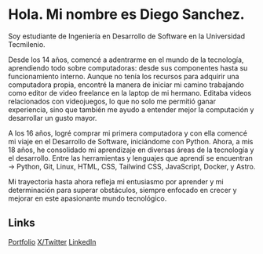# Hola. Mi nombre es Diego Sanchez.

Soy estudiante de Ingeniería en Desarrollo de Software en la Universidad Tecmilenio.

Desde los 14 años, comencé a adentrarme en el mundo de la tecnología, aprendiendo todo sobre computadoras: desde sus componentes hasta su funcionamiento interno. Aunque no tenía los recursos para adquirir una computadora propia, encontré la manera de iniciar mi camino trabajando como editor de video freelance en la laptop de mi hermano. Editaba videos relacionados con videojuegos, lo que no solo me permitió ganar experiencia, sino que también me ayudo a entender mejor la computación y desarrollar un gusto mayor.

A los 16 años, logré comprar mi primera computadora y con ella comencé mi viaje en el Desarrollo de Software, iniciándome con Python. Ahora, a mis 18 años, he consolidado mi aprendizaje en diversas áreas de la tecnología y el desarrollo. Entre las herramientas y lenguajes que aprendí se encuentran -> Python, Git, Linux, HTML, CSS, Tailwind CSS, JavaScript, Docker, y Astro.

Mi trayectoria hasta ahora refleja mi entusiasmo por aprender y mi determinación para superar obstáculos, siempre enfocado en crecer y mejorar en este apasionante mundo tecnológico.

## Links
[Portfolio](https://diego18.pro)
[X/Twitter](https://twitter.com/diegodev018)
[LinkedIn](https://www.linkedin.com/in/diego-ronaldo-sanchez-pichardo-803a1a317/)